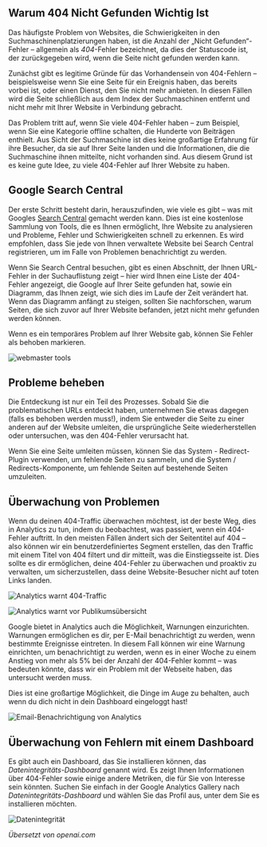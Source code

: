 <!-- Filename: Managing_404_Errors / Display title: Umgang mit 404-Fehlern -->

## Warum 404 Nicht Gefunden Wichtig Ist

Das häufigste Problem von Websites, die Schwierigkeiten in den Suchmaschinenplatzierungen haben, ist die Anzahl der „Nicht Gefunden“-Fehler – allgemein als *404*-Fehler bezeichnet, da dies der Statuscode ist, der zurückgegeben wird, wenn die Seite nicht gefunden werden kann.

Zunächst gibt es legitime Gründe für das Vorhandensein von 404-Fehlern – beispielsweise wenn Sie eine Seite für ein Ereignis haben, das bereits vorbei ist, oder einen Dienst, den Sie nicht mehr anbieten. In diesen Fällen wird die Seite schließlich aus dem Index der Suchmaschinen entfernt und nicht mehr mit Ihrer Website in Verbindung gebracht.

Das Problem tritt auf, wenn Sie viele 404-Fehler haben – zum Beispiel, wenn Sie eine Kategorie offline schalten, die Hunderte von Beiträgen enthielt. Aus Sicht der Suchmaschine ist dies keine großartige Erfahrung für ihre Besucher, da sie auf Ihrer Seite landen und die Informationen, die die Suchmaschine ihnen mitteilte, nicht vorhanden sind. Aus diesem Grund ist es keine gute Idee, zu viele 404-Fehler auf Ihrer Website zu haben.

## Google Search Central

Der erste Schritt besteht darin, herauszufinden, wie viele es gibt – was mit Googles [Search Central](https://developers.google.com/search) gemacht werden kann. Dies ist eine kostenlose Sammlung von Tools, die es Ihnen ermöglicht, Ihre Website zu analysieren und Probleme, Fehler und Schwierigkeiten schnell zu erkennen. Es wird empfohlen, dass Sie jede von Ihnen verwaltete Website bei Search Central registrieren, um im Falle von Problemen benachrichtigt zu werden.

Wenn Sie Search Central besuchen, gibt es einen Abschnitt, der Ihnen URL-Fehler in der Suchauflistung zeigt – hier wird Ihnen eine Liste der 404-Fehler angezeigt, die Google auf Ihrer Seite gefunden hat, sowie ein Diagramm, das Ihnen zeigt, wie sich dies im Laufe der Zeit verändert hat. Wenn das Diagramm anfängt zu steigen, sollten Sie nachforschen, warum Seiten, die sich zuvor auf Ihrer Website befanden, jetzt nicht mehr gefunden werden können.

Wenn es ein temporäres Problem auf Ihrer Website gab, können Sie Fehler als behoben markieren.

![webmaster tools](../../../en/images/performance/404-discovery.png)

## Probleme beheben

Die Entdeckung ist nur ein Teil des Prozesses. Sobald Sie die problematischen URLs entdeckt haben, unternehmen Sie etwas dagegen (falls es behoben werden muss!), indem Sie entweder die Seite zu einer anderen auf der Website umleiten, die ursprüngliche Seite wiederherstellen oder untersuchen, was den 404-Fehler verursacht hat.

Wenn Sie eine Seite umleiten müssen, können Sie das System - Redirect-Plugin verwenden, um fehlende Seiten zu sammeln, und die System / Redirects-Komponente, um fehlende Seiten auf bestehende Seiten umzuleiten.

## Überwachung von Problemen

Wenn du deinen 404-Traffic überwachen möchtest, ist der beste Weg, dies in Analytics zu tun, indem du beobachtest, was passiert, wenn ein 404-Fehler auftritt. In den meisten Fällen ändert sich der Seitentitel auf 404 – also können wir ein benutzerdefiniertes Segment erstellen, das den Traffic mit einem Titel von 404 filtert und dir mitteilt, was die Einstiegsseite ist. Dies sollte es dir ermöglichen, deine 404-Fehler zu überwachen und proaktiv zu verwalten, um sicherzustellen, dass deine Website-Besucher nicht auf toten Links landen.

![Analytics warnt 404-Traffic](../../../en/images/performance/404-analytics-alerts.png)

![Analytics warnt vor Publikumsübersicht](../../../en/images/performance/404-analytics-alerts-2.png)

Google bietet in Analytics auch die Möglichkeit, Warnungen einzurichten. Warnungen ermöglichen es dir, per E-Mail benachrichtigt zu werden, wenn bestimmte Ereignisse eintreten. In diesem Fall können wir eine Warnung einrichten, um benachrichtigt zu werden, wenn es in einer Woche zu einem Anstieg von mehr als 5% bei der Anzahl der 404-Fehler kommt – was bedeuten könnte, dass wir ein Problem mit der Webseite haben, das untersucht werden muss.

Dies ist eine großartige Möglichkeit, die Dinge im Auge zu behalten, auch wenn du dich nicht in dein Dashboard eingeloggt hast!

![Email-Benachrichtigung von Analytics](../../../en/images/performance/404-analytics-alerts-email.png)

## Überwachung von Fehlern mit einem Dashboard

Es gibt auch ein Dashboard, das Sie installieren können, das *Datenintegritäts-Dashboard* genannt wird. Es zeigt Ihnen Informationen über 404-Fehler sowie einige andere Metriken, die für Sie von Interesse sein könnten. Suchen Sie einfach in der Google Analytics Gallery nach *Datenintegritäts-Dashboard* und wählen Sie das Profil aus, unter dem Sie es installieren möchten.

![Datenintegrität](../../../en/images/performance/404-data-integrity.png)

*Übersetzt von openai.com*

